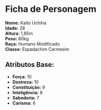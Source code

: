 # Ficha de Personagem

**Nome:** Kaito Uchiha  
**Idade:** 28  
**Altura:** 1,85m  
**Peso:** 80kg  
**Raça:** Humano Modificado  
**Classe:** Espadachim Carmesim  

## Atributos Base:
- **Força:** 10  
- **Destreza:** 10  
- **Constituição:** 9  
- **Inteligência:** 8  
- **Sabedoria:** 7  
- **Carisma:** 6
